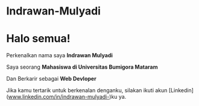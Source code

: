 # Indrawan-Mulyadi

# Halo semua! 

Perkenalkan nama saya **Indrawan Mulyadi**

Saya seorang **Mahasiswa di Universitas Bumigora Mataram**

Dan Berkarir sebagai **Web Devloper**
 
Jika kamu tertarik untuk berkenalan denganku, silakan ikuti akun [Linkedin] (www.linkedin.com/in/indrawan-mulyadi-)ku ya.
